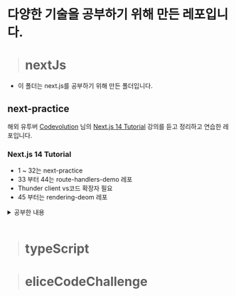 # 다양한 기술을 공부하기 위해 만든 레포입니다.

> # nextJs

- 이 폴더는 next.js를 공부하기 위해 만든 폴더입니다.

## next-practice

해외 유투버 [Codevolution](https://www.youtube.com/@Codevolution)
님의 [Next.js 14 Tutorial](https://www.youtube.com/watch?v=ZjAqacIC_3c&list=PLC3y8-rFHvwjOKd6gdf4QtV1uYNiQnruI) 강의를 듣고 정리하고 연습한 레포입니다.

### Next.js 14 Tutorial

- 1 ~ 32는 next-practice
- 33 부터 44는 route-handlers-demo 레포
- Thunder client vs코드 확장자 필요
- 45 부터는 rendering-deom 레포

<details>
<summary>공부한 내용</summary>

| 번호 | 강의 이름                                 | 공부한 날짜 | 시간  |
| ---- | ----------------------------------------- | ----------- | ----- |
| 1    | Introduction                              | 24.07.15    | 5:06  |
| 2    | Hello World                               | 24.07.15    | 3:21  |
| 3    | Project Structure                         | 24.07.15    | 5:47  |
| 4    | Before We Start                           | 24.07.15    | 2:06  |
| 5    | Routing                                   | 24.07.15    | 7:46  |
| 6    | Nested Routes                             | 24.07.15    | 3:51  |
| 7    | Dynamic Routes                            | 24.07.15    | 7:55  |
| 8    | Nested Dynamic Routes                     | 24.07.15    | 4:10  |
| 9    | Catch all Segments                        | 24.07.15    | 8:05  |
| 10   | Not Found Page                            | 24.07.15    | 4:25  |
| 11   | File Colocation                           | 24.07.15    | 3:50  |
| 12   | Private Folders                           | 24.07.15    | 2:52  |
| 13   | Route Groups                              | 24.07.15    | 5:36  |
| 14   | Layouts                                   | 24.07.16    | 5:54  |
| 15   | Nested Layouts                            | 24.07.16    | 4:03  |
| 16   | Route Group Layout                        | 24.07.16    | 2:54  |
| 17   | Routing Metadata                          | 24.07.16    | 8:13  |
| 18   | title Metadata                            | 24.07.16    | 4:20  |
| 19   | Link Component Navigation                 | 24.07.16    | 7:24  |
| 20   | Active Links                              | 24.07.16    | 5:28  |
| 21   | Navigating Programmatically               | 24.07.17    | 4:57  |
| 22   | Templates                                 | 24.07.17    | 4:47  |
| 23   | Loading UI                                | 24.07.17    | 3:13  |
| 24   | Error Handling                            | 24.07.17    | 6:49  |
| 25   | Recovering from Errors                    | 24.07.17    | 2:13  |
| 26   | Handling Errors in Nested Routes          | 24.07.17    | 2:44  |
| 27   | Handling Errors in Layouts                | 24.07.17    | 3:02  |
| 28   | Parallel Routes                           | 24.07.17    | 11:46 |
| 29   | Unmatched Routes                          | 24.07.18    | 9:07  |
| 30   | Conditional Routes                        | 24.07.18    | 3:48  |
| 31   | Intercepting Routes                       | 24.07.18    | 10:28 |
| 32   | Parallel Intercepting Routes              | 24.07.18    | 5:58  |
| 33   | Route Handlers                            | 24.07.18    | 7:02  |
| 34   | Handling GET Request                      | 24.07.18    | 4:14  |
| 35   | Handling POST Request                     | 24.07.20    | 4:23  |
| 36   | Dynamic Route Handlers                    | 24.07.20    | 4:44  |
| 37   | Handling PATCH Request                    | 24.07.20    | 4:08  |
| 38   | Handling DELETE Request                   | 24.07.20    | 3:17  |
| 39   | URL Query Parameters                      | 24.07.20    | 3:48  |
| 40   | Redirects in Route Handlers               | 24.07.20    | 2:50  |
| 41   | Headers in Route Handlers                 | 24.07.20    | 6:31  |
| 42   | Cookies in Route Handlers                 | 24.07.20    | 4:03  |
| 43   | Caching in Route Handlers                 | 24.07.20    | 4:10  |
| 44   | Middleware                                | 24.07.21    | 8:23  |
| 45   | Rendering                                 | 24.07.21    | 1:32  |
| 46   | Client-side Rendering (CSR)               | 24.07.21    | 3:23  |
| 47   | Server-side Rendering (SSR)               | 24.07.21    | 6:07  |
| 48   | Suspense for SSR                          | 24.07.21    | 7:49  |
| 49   | React Server Components (RSC)             | 24.07.21    | 9:01  |
| 50   | Server and Client Components              | 24.07.21    | 8:21  |
| 51   | RSC Rendering Lifecycle                   | 24.07.21    | 3:56  |
| 52   | Static Rendering                          |             | 13:45 |
| 53   | Dynamic Rendering                         |             | 5:32  |
| 54   | Streaming                                 |             | 4:22  |
| 55   | Server and Client Composition Patterns    |             | 1:11  |
| 56   | Server-only Code                          |             | 7:29  |
| 57   | Third Party Packages                      |             | 5:30  |
| 58   | Context Providers                         |             | 6:08  |
| 59   | Client-only Code                          |             | 4:34  |
| 60   | Client Component Placement                |             | 6:35  |
| 61   | Interleaving Server and Client Components |             | 9:47  |
| 62   | Data Fetching                             |             | 2:12  |
| 63   | Fetching Data with Server Components      |             | 4:41  |
| 64   | Loading and Error States                  |             | 3:20  |
| 65   | JSON Server Setup                         |             | 3:26  |
| 66   | Caching Data                              |             | 4:43  |
| 67   | Data Cache                                |             | 4:34  |
| 68   | Opting Out of Caching                     |             | 8:04  |
| 69   | Request Memoization                       |             | 5:49  |
| 70   | Time based Data Revalidation              |             | 5:27  |
| 71   | Client-side Data Fetching                 |             | 2:17  |

</details>
<br>

> # typeScript

> # eliceCodeChallenge
